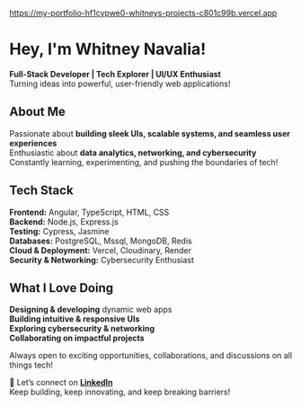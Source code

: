 https://my-portfolio-hf1cypwe0-whitneys-projects-c801c99b.vercel.app

# Hey, I'm Whitney Navalia!  

**Full-Stack Developer | Tech Explorer | UI/UX Enthusiast**  
Turning ideas into powerful, user-friendly web applications!

## About Me  
Passionate about **building sleek UIs, scalable systems, and seamless user experiences**  
Enthusiastic about **data analytics, networking, and cybersecurity**  
Constantly learning, experimenting, and pushing the boundaries of tech!

## Tech Stack  
**Frontend:** Angular, TypeScript, HTML, CSS  
**Backend:** Node.js, Express.js  
**Testing:** Cypress, Jasmine  
**Databases:** PostgreSQL, Mssql, MongoDB, Redis  
**Cloud & Deployment:** Vercel, Cloudinary, Render  
**Security & Networking:** Cybersecurity Enthusiast

## What I Love Doing  
**Designing & developing** dynamic web apps  
**Building intuitive & responsive UIs**  
**Exploring cybersecurity & networking**  
**Collaborating on impactful projects**

Always open to exciting opportunities, collaborations, and discussions on all things tech!

📩 Let’s connect on **[LinkedIn](https://www.linkedin.com/in/whitney-navalia-818058276)**  
Keep building, keep innovating, and keep breaking barriers!

